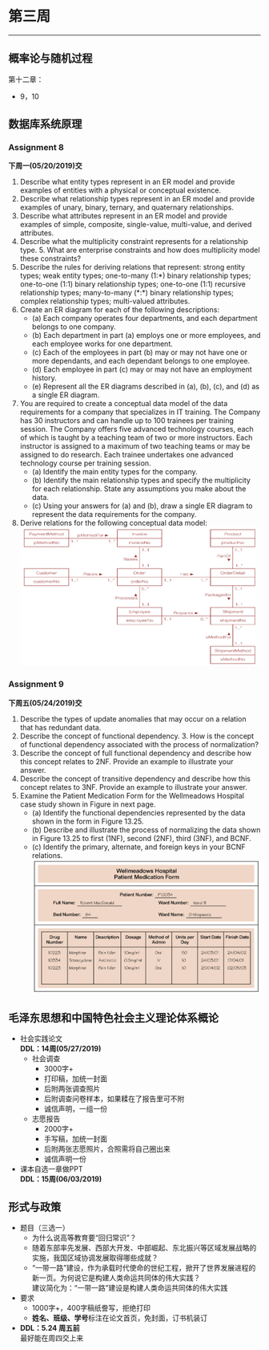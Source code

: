 # 第三周  
---  

## 概率论与随机过程  
第十二章：  
- 9，10  

## 数据库系统原理  
### Assignment 8  
**下周一(05/20/2019)交**  
1. Describe what entity types represent in an ER model and provide examples of entities with a physical or conceptual existence.  
2. Describe what relationship types represent in an ER model and provide examples of unary, binary, ternary, and quaternary relationships.  
3. Describe what attributes represent in an ER model and provide examples of simple, composite, single-value, multi-value, and derived attributes.  
4. Describe what the multiplicity constraint represents for a relationship type. 5. What are enterprise constraints and how does multiplicity model these constraints?  
6. Describe the rules for deriving relations that represent: strong entity types; weak entity types; one-to-many (1:\*) binary relationship types; one-to-one (1:1) binary relationship types; one-to-one (1:1) recursive relationship types; many-to-many (\*:\*) binary relationship types; complex relationship types; multi-valued attributes.  
7. Create an ER diagram for each of the following descriptions:
	- (a) Each company operates four departments, and each department belongs to one company.  
	- (b) Each department in part (a) employs one or more employees, and each employee works for one department.  
	- (c) Each of the employees in part (b) may or may not have one or more dependants, and each dependant belongs to one employee.  
	- (d) Each employee in part (c) may or may not have an employment history.  
	- (e) Represent all the ER diagrams described in (a), (b), (c), and (d) as a single ER diagram.  
7. You are required to create a conceptual data model of the data requirements for a company that specializes in IT training. The Company has 30 instructors and can handle up to 100 trainees per training session. The Company offers five advanced technology courses, each of which is taught by a teaching team of two or more instructors. Each instructor is assigned to a maximum of two teaching teams or may be assigned to do research. Each trainee undertakes one advanced technology course per training session.  
	- (a) Identify the main entity types for the company.  
	- (b) Identify the main relationship types and specify the multiplicity for each relationship. State any assumptions you make about the data.  
	- (c) Using your answers for (a) and (b), draw a single ER diagram to represent the data requirements for the company.  
8. Derive relations for the following conceptual data model:  
![chapter 8](img/8.png)  

### Assignment 9  
**下周五(05/24/2019)交**  
1. Describe the types of update anomalies that may occur on a relation that has redundant data.  
2. Describe the concept of functional dependency. 3. How is the concept of functional dependency associated with the process of normalization?  
4. Describe the concept of full functional dependency and describe how this concept relates to 2NF. Provide an example to illustrate your answer.  
5. Describe the concept of transitive dependency and describe how this concept relates to 3NF. Provide an example to illustrate your answer.  
6. Examine the Patient Medication Form for the Wellmeadows Hospital case study shown in Figure in next page.  
	- (a) Identify the functional dependencies represented by the data shown in the form in Figure 13.25.  
	- (b) Describe and illustrate the process of normalizing the data shown in Figure 13.25 to first (1NF), second (2NF), third (3NF), and BCNF.  
	- (c) Identify the primary, alternate, and foreign keys in your BCNF relations.  
![Chapter 9](img/9.png)  

## 毛泽东思想和中国特色社会主义理论体系概论  
- 社会实践论文  
  **DDL：14周(05/27/2019)**  
	- 社会调查  
		- 3000字+  
		- 打印稿，加统一封面  
		- 后附两张调查照片  
		- 后附调查问卷样本，如果糅在了报告里可不附  
		- 诚信声明，一组一份  
	- 志愿报告  
		- 2000字+  
		- 手写稿，加统一封面  
		- 后附两张志愿照片，合照需将自己圈出来  
		- 诚信声明一份  
- 课本自选一章做PPT  
  **DDL：15周(06/03/2019)**  

## 形式与政策  
- 题目（三选一）  
	- 为什么说高等教育要“回归常识”？  
	- 随着东部率先发展、西部大开发、中部崛起、东北振兴等区域发展战略的实施，我国区域协调发展取得哪些成就？  
	- “一带一路”建设，作为承载时代使命的世纪工程，掀开了世界发展进程的新一页。为何说它是构建人类命运共同体的伟大实践？  
	  建议简化为：“一带一路”建设是构建人类命运共同体的伟大实践   
- 要求  
	- 1000字+，400字稿纸誊写，拒绝打印  
	- **姓名、班级、学号**标注在论文首页，免封面，订书机装订  
- **DDL：5.24 周五前**  
  最好能在周四交上来  